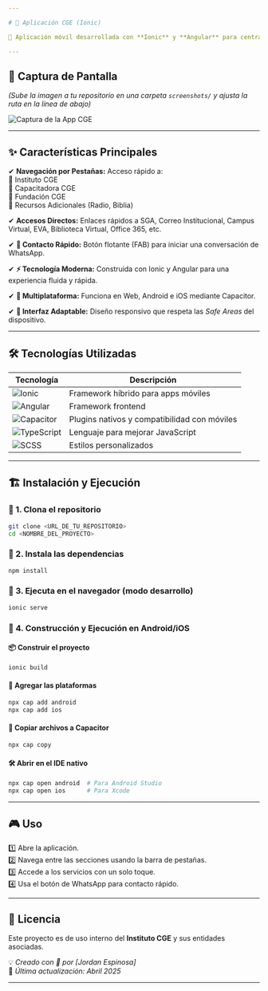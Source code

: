 ```yaml
---

# 🚀 Aplicación CGE (Ionic)  

📱 Aplicación móvil desarrollada con **Ionic** y **Angular** para centralizar el acceso a los recursos web y servicios principales del **Instituto CGE**, **Capacitadora CGE** y **Fundación CGE**.

---
```


## 📸 Captura de Pantalla  

_(Sube la imagen a tu repositorio en una carpeta `screenshots/` y ajusta la ruta en la línea de abajo)_

![Captura de la App CGE](screenshots/image_2a20b2.jpg)

---

## ✨ Características Principales  

✔ **Navegación por Pestañas:** Acceso rápido a:  
   🔹 Instituto CGE  
   🔹 Capacitadora CGE  
   🔹 Fundación CGE  
   🔹 Recursos Adicionales (Radio, Biblia)  

✔ **Accesos Directos:** Enlaces rápidos a SGA, Correo Institucional, Campus Virtual, EVA, Biblioteca Virtual, Office 365, etc.  

✔ **📲 Contacto Rápido:** Botón flotante (FAB) para iniciar una conversación de WhatsApp.  

✔ **⚡ Tecnología Moderna:** Construida con Ionic y Angular para una experiencia fluida y rápida.  

✔ **📱 Multiplataforma:** Funciona en Web, Android e iOS mediante Capacitor.  

✔ **🎨 Interfaz Adaptable:** Diseño responsivo que respeta las *Safe Areas* del dispositivo.  

---

## 🛠 Tecnologías Utilizadas  

| Tecnología       | Descripción |
|-----------------|-------------|
| ![Ionic](https://img.shields.io/badge/Ionic-3880FF?style=for-the-badge&logo=ionic&logoColor=white) | Framework híbrido para apps móviles |
| ![Angular](https://img.shields.io/badge/Angular-DD0031?style=for-the-badge&logo=angular&logoColor=white) | Framework frontend |
| ![Capacitor](https://img.shields.io/badge/Capacitor-119EFF?style=for-the-badge&logo=capacitor&logoColor=white) | Plugins nativos y compatibilidad con móviles |
| ![TypeScript](https://img.shields.io/badge/TypeScript-3178C6?style=for-the-badge&logo=typescript&logoColor=white) | Lenguaje para mejorar JavaScript |
| ![SCSS](https://img.shields.io/badge/SCSS-C76494?style=for-the-badge&logo=sass&logoColor=white) | Estilos personalizados |

---

## 🏗 Instalación y Ejecución  

### 🔹 1. Clona el repositorio  
```bash
git clone <URL_DE_TU_REPOSITORIO>
cd <NOMBRE_DEL_PROYECTO>
```

### 🔹 2. Instala las dependencias  
```bash
npm install
```

### 🔹 3. Ejecuta en el navegador (modo desarrollo)  
```bash
ionic serve
```

### 🔹 4. Construcción y Ejecución en Android/iOS  

#### 📦 Construir el proyecto  
```bash
ionic build
```

#### 📲 Agregar las plataformas  
```bash
npx cap add android
npx cap add ios
```

#### 🔁 Copiar archivos a Capacitor  
```bash
npx cap copy
```

#### 🛠 Abrir en el IDE nativo  
```bash
npx cap open android  # Para Android Studio  
npx cap open ios      # Para Xcode  
```

---

## 🎮 Uso  

1️⃣ Abre la aplicación.  
2️⃣ Navega entre las secciones usando la barra de pestañas.  
3️⃣ Accede a los servicios con un solo toque.  
4️⃣ Usa el botón de WhatsApp para contacto rápido.  

---

## 📜 Licencia  

Este proyecto es de uso interno del **Instituto CGE** y sus entidades asociadas.  

💡 _Creado con 💙 por [Jordan Espinosa]_  
📅 _Última actualización: Abril 2025_

---

